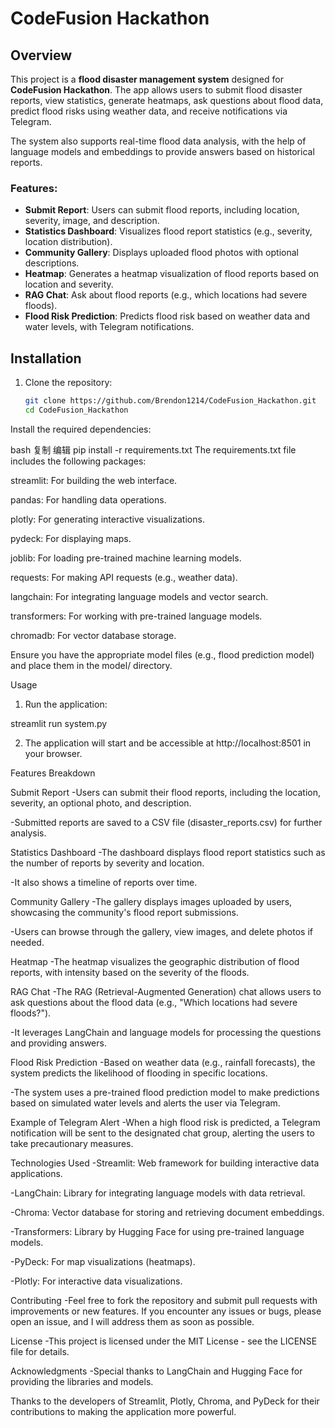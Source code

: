 # CodeFusion Hackathon

## Overview

This project is a **flood disaster management system** designed for **CodeFusion Hackathon**. The app allows users to submit flood disaster reports, view statistics, generate heatmaps, ask questions about flood data, predict flood risks using weather data, and receive notifications via Telegram. 

The system also supports real-time flood data analysis, with the help of language models and embeddings to provide answers based on historical reports.

### Features:

- **Submit Report**: Users can submit flood reports, including location, severity, image, and description.
- **Statistics Dashboard**: Visualizes flood report statistics (e.g., severity, location distribution).
- **Community Gallery**: Displays uploaded flood photos with optional descriptions.
- **Heatmap**: Generates a heatmap visualization of flood reports based on location and severity.
- **RAG Chat**: Ask about flood reports (e.g., which locations had severe floods).
- **Flood Risk Prediction**: Predicts flood risk based on weather data and water levels, with Telegram notifications.
  
## Installation

1. Clone the repository:
   ```bash
   git clone https://github.com/Brendon1214/CodeFusion_Hackathon.git
   cd CodeFusion_Hackathon

Install the required dependencies:

bash
复制
编辑
pip install -r requirements.txt
The requirements.txt file includes the following packages:

streamlit: For building the web interface.

pandas: For handling data operations.

plotly: For generating interactive visualizations.

pydeck: For displaying maps.

joblib: For loading pre-trained machine learning models.

requests: For making API requests (e.g., weather data).

langchain: For integrating language models and vector search.

transformers: For working with pre-trained language models.

chromadb: For vector database storage.

Ensure you have the appropriate model files (e.g., flood prediction model) and place them in the model/ directory.

Usage
1. Run the application:

streamlit run system.py

2. The application will start and be accessible at http://localhost:8501 in your browser.

Features Breakdown

Submit Report
  -Users can submit their flood reports, including the location, severity, an optional photo, and description.

  -Submitted reports are saved to a CSV file (disaster_reports.csv) for further analysis.

Statistics Dashboard
  -The dashboard displays flood report statistics such as the number of reports by severity and location.

  -It also shows a timeline of reports over time.

Community Gallery
  -The gallery displays images uploaded by users, showcasing the community's flood report submissions.

  -Users can browse through the gallery, view images, and delete photos if needed.

Heatmap
  -The heatmap visualizes the geographic distribution of flood reports, with intensity based on the severity of the floods.

RAG Chat
  -The RAG (Retrieval-Augmented Generation) chat allows users to ask questions about the flood data (e.g., "Which locations had severe floods?").

  -It leverages LangChain and language models for processing the questions and providing answers.

Flood Risk Prediction
  -Based on weather data (e.g., rainfall forecasts), the system predicts the likelihood of flooding in specific locations.

  -The system uses a pre-trained flood prediction model to make predictions based on simulated water levels and alerts the user via Telegram.

Example of Telegram Alert
  -When a high flood risk is predicted, a Telegram notification will be sent to the designated chat group, alerting the users to take precautionary measures.

Technologies Used
  -Streamlit: Web framework for building interactive data applications.

  -LangChain: Library for integrating language models with data retrieval.

  -Chroma: Vector database for storing and retrieving document embeddings.

  -Transformers: Library by Hugging Face for using pre-trained language models.

  -PyDeck: For map visualizations (heatmaps).

  -Plotly: For interactive data visualizations.

Contributing
  -Feel free to fork the repository and submit pull requests with improvements or new features. If you encounter any issues or bugs, please open an issue, and I will address them as soon as possible.

License
  -This project is licensed under the MIT License - see the LICENSE file for details.

Acknowledgments
  -Special thanks to LangChain and Hugging Face for providing the libraries and models.

Thanks to the developers of Streamlit, Plotly, Chroma, and PyDeck for their contributions to making the application more powerful.

